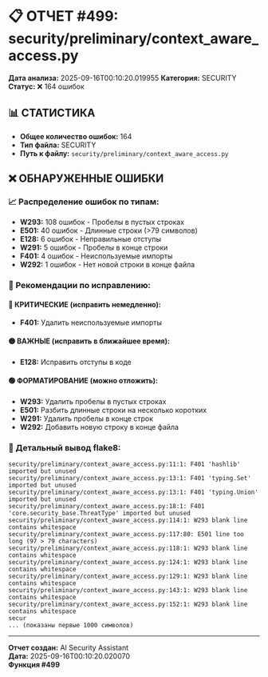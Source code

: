 # 📋 ОТЧЕТ #499: security/preliminary/context_aware_access.py

**Дата анализа:** 2025-09-16T00:10:20.019955
**Категория:** SECURITY
**Статус:** ❌ 164 ошибок

## 📊 СТАТИСТИКА

- **Общее количество ошибок:** 164
- **Тип файла:** SECURITY
- **Путь к файлу:** `security/preliminary/context_aware_access.py`

## ❌ ОБНАРУЖЕННЫЕ ОШИБКИ

### 📈 Распределение ошибок по типам:

- **W293:** 108 ошибок - Пробелы в пустых строках
- **E501:** 40 ошибок - Длинные строки (>79 символов)
- **E128:** 6 ошибок - Неправильные отступы
- **W291:** 5 ошибок - Пробелы в конце строки
- **F401:** 4 ошибок - Неиспользуемые импорты
- **W292:** 1 ошибок - Нет новой строки в конце файла

### 🎯 Рекомендации по исправлению:

#### 🔴 КРИТИЧЕСКИЕ (исправить немедленно):
- **F401:** Удалить неиспользуемые импорты

#### 🟡 ВАЖНЫЕ (исправить в ближайшее время):
- **E128:** Исправить отступы в коде

#### 🟢 ФОРМАТИРОВАНИЕ (можно отложить):
- **W293:** Удалить пробелы в пустых строках
- **E501:** Разбить длинные строки на несколько коротких
- **W291:** Удалить пробелы в конце строк
- **W292:** Добавить новую строку в конце файла

### 📝 Детальный вывод flake8:

```
security/preliminary/context_aware_access.py:11:1: F401 'hashlib' imported but unused
security/preliminary/context_aware_access.py:13:1: F401 'typing.Set' imported but unused
security/preliminary/context_aware_access.py:13:1: F401 'typing.Union' imported but unused
security/preliminary/context_aware_access.py:18:1: F401 'core.security_base.ThreatType' imported but unused
security/preliminary/context_aware_access.py:114:1: W293 blank line contains whitespace
security/preliminary/context_aware_access.py:117:80: E501 line too long (97 > 79 characters)
security/preliminary/context_aware_access.py:118:1: W293 blank line contains whitespace
security/preliminary/context_aware_access.py:124:1: W293 blank line contains whitespace
security/preliminary/context_aware_access.py:129:1: W293 blank line contains whitespace
security/preliminary/context_aware_access.py:143:1: W293 blank line contains whitespace
security/preliminary/context_aware_access.py:152:1: W293 blank line contains whitespace
secur
... (показаны первые 1000 символов)
```

---
**Отчет создан:** AI Security Assistant  
**Дата:** 2025-09-16T00:10:20.020070  
**Функция #499**
